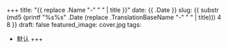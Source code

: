 +++
title: "{{ replace .Name "-" " " | title }}"
date: {{ .Date }}
slug: {{ substr (md5 (printf "%s%s" .Date (replace .TranslationBaseName "-" " " | title))) 4 8 }}
draft: false
featured_image: cover.jpg
tags:
  - 默认
+++

